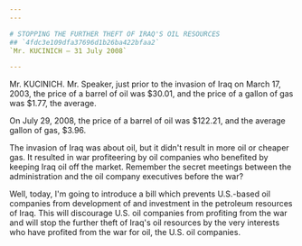 ```yaml
---
---

# STOPPING THE FURTHER THEFT OF IRAQ'S OIL RESOURCES
## `4fdc3e109dfa37696d1b26ba422bfaa2`
`Mr. KUCINICH — 31 July 2008`

---
```



Mr. KUCINICH. Mr. Speaker, just prior to the invasion of Iraq on 
March 17, 2003, the price of a barrel of oil was $30.01, and the price 
of a gallon of gas was $1.77, the average.

On July 29, 2008, the price of a barrel of oil was $122.21, and the 
average gallon of gas, $3.96.

The invasion of Iraq was about oil, but it didn't result in more oil 
or cheaper gas. It resulted in war profiteering by oil companies who 
benefited by keeping Iraq oil off the market. Remember the secret 
meetings between the administration and the oil company executives 
before the war?

Well, today, I'm going to introduce a bill which prevents U.S.-based 
oil companies from development of and investment in the petroleum 
resources of Iraq. This will discourage U.S. oil companies from 
profiting from the war and will stop the further theft of Iraq's oil 
resources by the very interests who have profited from the war for oil, 
the U.S. oil companies.
